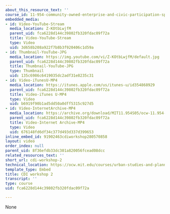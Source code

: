 ```yaml
---
about_this_resource_text: ''
course_id: 11-954-community-owned-enterprise-and-civic-participation-spring-2005
embedded_media:
- id: Video-YouTube-Stream
  media_location: Z-KOtbLwjfM
  parent_uid: fca6228d144c39802fb320fdac09f72a
  title: Video-YouTube-Stream
  type: Video
  uid: 3d658b208a922f7b8b3f920406c1d59a
- id: Thumbnail-YouTube-JPG
  media_location: https://img.youtube.com/vi/Z-KOtbLwjfM/default.jpg
  parent_uid: fca6228d144c39802fb320fdac09f72a
  title: Thumbnail-YouTube-JPG
  type: Thumbnail
  uid: 135c6986c6419035dc2adf31e8235c31
- id: Video-iTunesU-MP4
  media_location: https://itunes.apple.com/us/itunes-u/id354868929
  parent_uid: fca6228d144c39802fb320fdac09f72a
  title: Video-iTunes U-MP4
  type: Video
  uid: b6919f90b1ad5dd50a0dff5315c927d5
- id: Video-InternetArchive-MP4
  media_location: https://archive.org/download/MIT11.954S05/ocw-11.954-08mar05-220k.mp4
  parent_uid: fca6228d144c39802fb320fdac09f72a
  title: Video-Internet Archive-MP4
  type: Video
  uid: 676148fd6df34c377d493d337d399653
inline_embed_id: 91902463cdiworkshop280570858
layout: video
order_index: null
parent_uid: 8f36efdb33dc301a820056fcead08dcc
related_resources_text: ''
short_url: cdi-workshop-2
technical_location: https://ocw.mit.edu/courses/urban-studies-and-planning/11-954-community-owned-enterprise-and-civic-participation-spring-2005/Workshop-Videos/cdi-workshop-2
template_type: Embed
title: CDI workshop 2
transcript: ''
type: course
uid: fca6228d144c39802fb320fdac09f72a

---
```

None